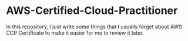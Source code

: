 # AWS-Certified-Cloud-Practitioner
In this repository, I just write some things that I usually forget about AWS CCP Certificate to make it easier for me to review it later.
